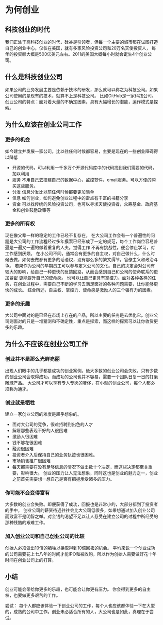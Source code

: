 # 为何创业
## 科技创业的时代
我们正处于高科技创业的时代，硅谷是引领者，但每一个主要的城市都在试图打造自己的创业中心，仅仅在美国，就有多家风险投资公司和20万名天使投资人，
每年的投资额大概是500亿美元左右。2011的美国大概每小时就会诞生4个创业公司。
## 什么是科技创业公司
如果公司的业务发展主要是依赖于技术的研发，那么就可以称之为科技公司。如果公司使用的是现有的技术，就算不上是科技公司。
比如GitHub是一家科技公司。
创业公司的特点：面对着大量的不确定因素，具有大幅增长的潜能，运作模式是探索。
## 为什么应该在创业公司工作
### 更多的机会
  如今建立并发展一家公司，比以往任何时候都容易，主要是现在的一些创业障碍得以降低
  - 开源的代码，可以利用一千多万个开源代码库中的代码找到我们需要的代码，加以利用
  - 服务 不用自己去搭建自己的数据中心，监控软件，email服务。可以方便的购买这些服务。
  - 分发 信息分发比以前任何时候都要更加简单
  - 信息 如何创业，如何避免创业过程中的雷点有丰富的书籍分享
  - 资金 可以找传统的风险投资公司，也可以寻求天使投资者，众筹基金、政府基金和创业鼓励政策等

### 更多的所有权
现在像父辈一样的稳定的工作已经不复存在。
在大公司工作会有一个普遍性的问题是大公司的工作流程经过多年摸索已经形成了一定的规范，每个工作岗位容易普遍是一遍又一遍的做着重复的人夫，觉得工作
不再有挑战性，便会停止学习，对工作感到厌烦。
在小公司不同，通常会有更多的自主权，对自己做什么，什么时候去做，如何去做都有更多的话语权，没有那么多的繁文缛节，官僚主义和政治斗争。
若果作为公司的早期员工可以参与定义公司的文化。自己的决定会对公司有较大的影响，给自己一种更快的反馈回路，从而会感到自己和公司的使命联系的更加紧密
更能提升自己的使命感。
也可以让自己更具有掌控力，面对各种各样的任务，在创业过程中，需要自己不断的学习去满足面对的各种问题需要，让你能够更快的成长。
综合所述，自主权、掌控力、使命感是激励人的三个强有力的因素。

### 更多的乐趣
大公司中面对的是已经在市场上存在的产品，所以主要的任务是去优化它。创业公司则面对的只是一堆猜测和不确定性，重点是探索，而这样的探索可以让你收货更多的乐趣。
## 为什么不应该在创业公司工作
### 创业并不是那么光鲜亮丽
出现人们眼中的几乎都是成功的创业案例。绝大多数的创业公司会失败，只有少数的创业公司会取得成功。而成功的公司也并不容易，需要一个团队日复一日的打磨雕琢产品。
大公司才可以享有专人专岗的奢侈，在小型的创业公司，每个人都必须称为通才。

### 创业就是牺牲
建立一家创业公司的难度是超乎想象的。
- 面对大公司的竞争，很难招聘到出色的人才
- 解雇那些表现不好的人很困难
- 激励人很困难
- 钱不够花很困难
- 融资很困难
- 投资者介入后保持自己的业务轨迹也很困难。
- 市场销售推广很困难
- 每天都需要在没有足够信息的情况下做出数十个决定，而这些决定都至关重要，影响很大。
创业的压力让人无法想象，同时这也是创业的魅力之一，创业之前首先需要想一想自己是否有把握承受诸多的压力。

### 你可能不会变得富有
大多数的创业会失败。即便获得了成功，回报也是非常小的，大部分都到了投资者的手中。
创业公司的薪资待遇往往会比大公司低很多，如果想通过加入创业公司而致富不是明智之举。对金钱的渴望不足以让人忍受在建立公司的过程中所经受的那种残酷的艰难工作。


### 加入创业公司和自己创业公司的比较
创始人必须做出10倍的牺牲以换取得到10倍回报的机会。
平均来说一个创业成功的公司需要花上七八年的时间才能IPO和被收购，所以作为创始人需要做好花十年时间在创业公司上的打算。
## 小结
创业可能会带给你更多的乐趣，也可能会让你更有压力。
你会得到更多的自主权，也要做更多艰苦的工作。

尝试：
每个人都应该体验一下创业公司的工作，每个人也应该都体验一下在大型的，成熟的公司中工作。创业未必适合所有的人，大公司也是如此，真理在于尝试。
